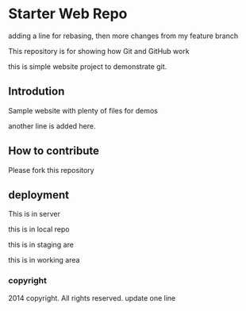 # Starter Web Repo

adding a line for rebasing, then more changes from my feature branch

This repository is for showing how Git and GitHub work

this is simple website project to demonstrate git.

## Introdution

Sample website with plenty of files for demos

another line is added here.

## How to contribute

Please fork this repository

## deployment


This is in server

this is in local repo

this is in staging are

this is in working area

### copyright
2014 copyright. All rights reserved.
update one line